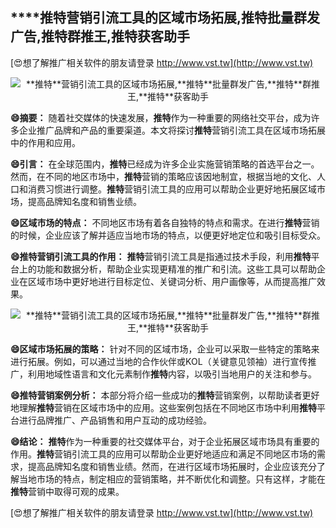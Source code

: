 ## ****推特**营销引流工具的区域市场拓展,**推特**批量群发广告,**推特**群推王,**推特**获客助手**

[😍想了解推广相关软件的朋友请登录 http://www.vst.tw](http://www.vst.tw)

 <center><img src="https://vst.tw/MP4/tuiguang/png/1.png" alt="**推特**营销引流工具的区域市场拓展,**推特**批量群发广告,**推特**群推王,**推特**获客助手"></center>

**😄摘要：**
随着社交媒体的快速发展，**推特**作为一种重要的网络社交平台，成为许多企业推广品牌和产品的重要渠道。本文将探讨**推特**营销引流工具在区域市场拓展中的作用和应用。

**😄引言：**
在全球范围内，**推特**已经成为许多企业实施营销策略的首选平台之一。然而，在不同的地区市场中，**推特**营销的策略应该因地制宜，根据当地的文化、人口和消费习惯进行调整。**推特**营销引流工具的应用可以帮助企业更好地拓展区域市场，提高品牌知名度和销售业绩。

**😄区域市场的特点：**
不同地区市场有着各自独特的特点和需求。在进行**推特**营销的时候，企业应该了解并适应当地市场的特点，以便更好地定位和吸引目标受众。

**😄**推特**营销引流工具的作用：**
**推特**营销引流工具是指通过技术手段，利用**推特**平台上的功能和数据分析，帮助企业实现更精准的推广和引流。这些工具可以帮助企业在区域市场中更好地进行目标定位、关键词分析、用户画像等，从而提高推广效果。

 <center><img src="https://vst.tw/MP4/tuiguang/png/2.png" alt="**推特**营销引流工具的区域市场拓展,**推特**批量群发广告,**推特**群推王,**推特**获客助手"></center>

**😄区域市场拓展的策略：**
针对不同的区域市场，企业可以采取一些特定的策略来进行拓展。例如，可以通过当地的合作伙伴或KOL（关键意见领袖）进行宣传推广，利用地域性语言和文化元素制作**推特**内容，以吸引当地用户的关注和参与。

**😄**推特**营销案例分析：**
本部分将介绍一些成功的**推特**营销案例，以帮助读者更好地理解**推特**营销在区域市场中的应用。这些案例包括在不同地区市场中利用**推特**平台进行品牌推广、产品销售和用户互动的成功经验。

**😄结论：**
**推特**作为一种重要的社交媒体平台，对于企业拓展区域市场具有重要的作用。**推特**营销引流工具的应用可以帮助企业更好地适应和满足不同地区市场的需求，提高品牌知名度和销售业绩。然而，在进行区域市场拓展时，企业应该充分了解当地市场的特点，制定相应的营销策略，并不断优化和调整。只有这样，才能在**推特**营销中取得可观的成果。

[😍想了解推广相关软件的朋友请登录 http://www.vst.tw](http://www.vst.tw)



